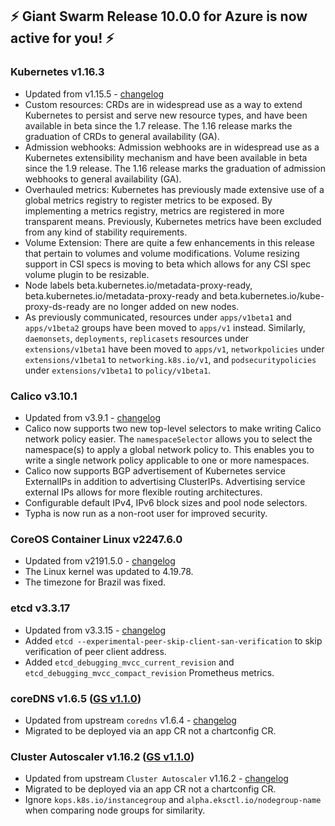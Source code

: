 ## :zap: Giant Swarm Release 10.0.0 for Azure is now active for you! :zap:

### Kubernetes v1.16.3
- Updated from v1.15.5 - [changelog](https://github.com/kubernetes/kubernetes/blob/master/CHANGELOG-1.16.md#kubernetes-v1160-release-notes)
- Custom resources: CRDs are in widespread use as a way to extend Kubernetes to persist and serve new resource types, and have been available in beta since the 1.7 release. The 1.16 release marks the graduation of CRDs to general availability (GA).
- Admission webhooks: Admission webhooks are in widespread use as a Kubernetes extensibility mechanism and have been available in beta since the 1.9 release. The 1.16 release marks the graduation of admission webhooks to general availability (GA).
- Overhauled metrics: Kubernetes has previously made extensive use of a global metrics registry to register metrics to be exposed. By implementing a metrics registry, metrics are registered in more transparent means. Previously, Kubernetes metrics have been excluded from any kind of stability requirements.
- Volume Extension: There are quite a few enhancements in this release that pertain to volumes and volume modifications. Volume resizing support in CSI specs is moving to beta which allows for any CSI spec volume plugin to be resizable.
- Node labels beta.kubernetes.io/metadata-proxy-ready, beta.kubernetes.io/metadata-proxy-ready and beta.kubernetes.io/kube-proxy-ds-ready are no longer added on new nodes.
- As previously communicated, resources under `apps/v1beta1` and `apps/v1beta2` groups have been moved to `apps/v1` instead. Similarly, `daemonsets`, `deployments`, `replicasets` resources under `extensions/v1beta1` have been moved to `apps/v1`, `networkpolicies` under `extensions/v1beta1` to `networking.k8s.io/v1`, and `podsecuritypolicies` under `extensions/v1beta1` to `policy/v1beta1`.

### Calico v3.10.1
- Updated from v3.9.1 - [changelog](https://docs.projectcalico.org/v3.10/release-notes/)
- Calico now supports two new top-level selectors to make writing Calico network policy easier. The `namespaceSelector` allows you to select the namespace(s) to apply a global network policy to. This enables you to write a single network policy applicable to one or more namespaces.
- Calico now supports BGP advertisement of Kubernetes service ExternalIPs in addition to advertising ClusterIPs. Advertising service external IPs allows for more flexible routing architectures.
- Configurable default IPv4, IPv6 block sizes and pool node selectors.
- Typha is now run as a non-root user for improved security.

### CoreOS Container Linux v2247.6.0
- Updated from v2191.5.0 - [changelog](https://coreos.com/releases/#2247.6.0)
- The Linux kernel was updated to 4.19.78.
- The timezone for Brazil was fixed.

### etcd v3.3.17
- Updated from v3.3.15 - [changelog](https://github.com/etcd-io/etcd/blob/master/CHANGELOG-3.3.md#v3317-2019-10-11)
- Added `etcd --experimental-peer-skip-client-san-verification` to skip verification of peer client address.
- Added `etcd_debugging_mvcc_current_revision` and `etcd_debugging_mvcc_compact_revision` Prometheus metrics.

### coreDNS v1.6.5 ([GS v1.1.0](https://github.com/giantswarm/coredns-app/blob/master/CHANGELOG.md#v110))
- Updated from upstream `coredns` v1.6.4 - [changelog](https://coredns.io/2019/11/05/coredns-1.6.5-release/)
- Migrated to be deployed via an app CR not a chartconfig CR.

### Cluster Autoscaler v1.16.2 ([GS v1.1.0](https://github.com/giantswarm/cluster-autoscaler-app/blob/master/CHANGELOG.md#v110))
- Updated from upstream `Cluster Autoscaler` v1.16.2 - [changelog](https://github.com/kubernetes/autoscaler/releases/tag/cluster-autoscaler-1.16.2)
- Migrated to be deployed via an app CR not a chartconfig CR.
- Ignore `kops.k8s.io/instancegroup` and `alpha.eksctl.io/nodegroup-name` when comparing node groups for similarity.
